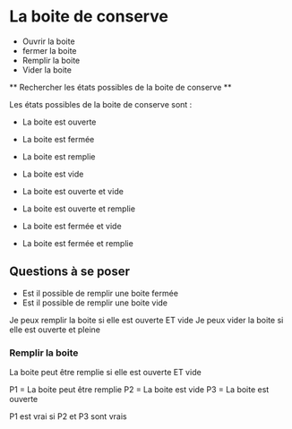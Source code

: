 # La boite de conserve


- Ouvrir la boite
- fermer la boite
- Remplir la boite
- Vider la boite


** Rechercher les états possibles de la boite de conserve **

Les états possibles de la boite de conserve sont :

- La boite est ouverte
- La boite est fermée
- La boite est remplie
- La boite est vide

- La boite est ouverte et vide 
- La boite est ouverte et remplie 
- La boite est fermée et vide 
- La boite est fermée et remplie

## Questions à se poser

- Est il possible de remplir une boite fermée
- Est il possible de remplir une boite vide


Je peux remplir la boite si elle est ouverte ET vide
Je peux vider la boite si elle est ouverte et pleine

### Remplir la boite

La boite peut être remplie si elle est ouverte ET vide

P1 = La boite peut être remplie
P2 = La boite est vide
P3 = La boite est ouverte

P1 est vrai si P2 et P3 sont vrais



